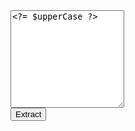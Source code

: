 <?php
$upperCase = "";
if (isset($_GET['text'])) {
    $text = $_GET['text'];
    preg_match_all('/\w+/', $text, $words);
    $words = $words[0];


    $upperCase = array_filter($words, function($word) {
        return strtoupper($word) == $word;
    });

    $upperCase = implode(", ", $upperCase);
}
?>
<form>
    <textarea rows="10" name="text"><?= $upperCase ?></textarea> <br>
    <input type="submit" value="Extract">
</form>
